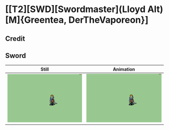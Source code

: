 # [\[T2\]\[SWD\]\[Swordmaster\]\(Lloyd Alt\)\[M\]{Greentea, DerTheVaporeon}]

## Credit


	
## Sword

| Still | Animation |
| :---: | :-------: |
| ![Sword still](./Sword_000.png) | ![Sword animation](./Sword.gif) |
